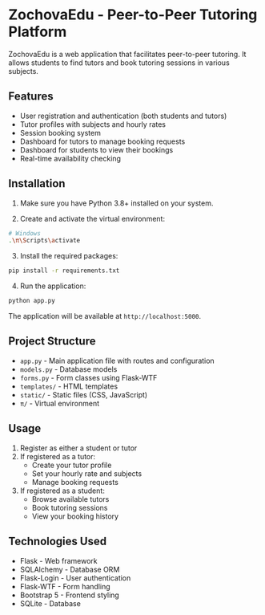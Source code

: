 # ZochovaEdu - Peer-to-Peer Tutoring Platform

ZochovaEdu is a web application that facilitates peer-to-peer tutoring. It allows students to find tutors and book tutoring sessions in various subjects.

## Features

- User registration and authentication (both students and tutors)
- Tutor profiles with subjects and hourly rates
- Session booking system
- Dashboard for tutors to manage booking requests
- Dashboard for students to view their bookings
- Real-time availability checking

## Installation

1. Make sure you have Python 3.8+ installed on your system.

2. Create and activate the virtual environment:
```bash
# Windows
.\π\Scripts\activate
```

3. Install the required packages:
```bash
pip install -r requirements.txt
```

4. Run the application:
```bash
python app.py
```

The application will be available at `http://localhost:5000`.

## Project Structure

- `app.py` - Main application file with routes and configuration
- `models.py` - Database models
- `forms.py` - Form classes using Flask-WTF
- `templates/` - HTML templates
- `static/` - Static files (CSS, JavaScript)
- `π/` - Virtual environment

## Usage

1. Register as either a student or tutor
2. If registered as a tutor:
   - Create your tutor profile
   - Set your hourly rate and subjects
   - Manage booking requests
3. If registered as a student:
   - Browse available tutors
   - Book tutoring sessions
   - View your booking history

## Technologies Used

- Flask - Web framework
- SQLAlchemy - Database ORM
- Flask-Login - User authentication
- Flask-WTF - Form handling
- Bootstrap 5 - Frontend styling
- SQLite - Database
